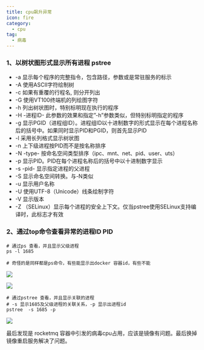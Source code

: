 ```yaml
---
title: cpu飙升异常
icon: fire
category:
  - cpu
tag:
  - 病毒
---
```


### 1、以树状图形式显示所有进程 pstree
- -a 显示每个程序的完整指令，包含路径，参数或是常驻服务的标示
- -A 使用ASCII字符绘制树
- -c 如果有重覆的行程名, 则分开列出
- -G 使用VT100终端机的列绘图字符
- -h 列出树状图时，特别标明现在执行的程序
- -H -进程ID- 此参数的效果和指定”-h”参数类似，但特别标明指定的程序
- -g 显示PGID（进程组ID）。进程组ID以十进制数字的形式显示在每个进程名称后的括号中。如果同时显示PID和PGID，则首先显示PID
- -l 采用长列格式显示树状图
- -n 上下级进程按PID而不是按名称排序
- -N -type- 按命名空间类型排序（ipc、mnt、net、pid、user、uts）
- -p 显示PID。PID在每个进程名称后的括号中以十进制数字显示
- -s -pid- 显示指定进程的父进程
- -S 显示命名空间转换。与-N类似
- -u 显示用户名称
- -U 使用UTF-8（Unicode）线条绘制字符
- -V 显示版本
- -Z （SELinux）显示每个进程的安全上下文。仅当pstree使用SELinux支持编译时，此标志才有效


### 2、通过top命令查看异常的进程ID PID
```shell
# 通过ps 查看，并且显示父级进程
ps -l 1685

# 奇怪的是同样都是ps命令，有些能显示出docker 容器id，有些不能
```
![](https://wqknowledge.oss-cn-shenzhen.aliyuncs.com/bd/bd3.png)

![](https://wqknowledge.oss-cn-shenzhen.aliyuncs.com/bd/bd1.png)

```shell
# 通过pstree 查看，并且显示关联的进程
# -s 显示1685及父级进程的关联关系，-p 显示出进程id
pstree  -s 1685 -p
```
![](https://wqknowledge.oss-cn-shenzhen.aliyuncs.com/bd/bd2.png)

最后发现是 rocketmq 容器中引发的病毒cpu占用，应该是镜像有问题。最后换掉镜像重启服务解决了问题。